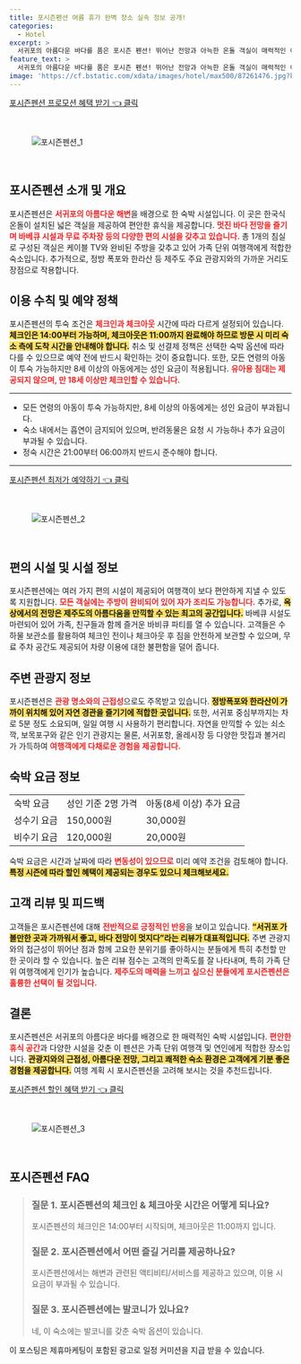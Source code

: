 ```yaml
---
title: 포시즌펜션 여름 휴가 완벽 장소 실속 정보 공개!
categories:
  - Hotel
excerpt: >
  서귀포의 아름다운 바다를 품은 포시즌 펜션! 뛰어난 전망과 아늑한 온돌 객실이 매력적인 이 곳에서 가족과 함께 특별한 추억을 만들어보세요!
feature_text: >
  서귀포의 아름다운 바다를 품은 포시즌 펜션! 뛰어난 전망과 아늑한 온돌 객실이 매력적인 이 곳에서 가족과 함께 특별한 추억을 만들어보세요!
image: 'https://cf.bstatic.com/xdata/images/hotel/max500/87261476.jpg?k=702674feef1f108b4cd87541be4d0054b0dcf7d048cd76772d14d75bf085cb6e&o=&hp=1'
---
```


<p><a class="modoo-button" href="https://tinyurl.com/27os58df" rel="nofollow noopener">포시즌펜션 프로모션 혜택 받기 👈 클릭</a></p><br/>
<figure class="image"><img alt="포시즌펜션_1" src="https://cf.bstatic.com/xdata/images/hotel/max1024x768/83704273.jpg?k=592315227087e29313a1560561b1ff534dd4a19883200655f3860dc7fd8e3ed1&amp;o=&amp;hp=1"/></figure><br/>
<h2 id="포시즌펜션_소개">포시즌펜션 소개 및 개요</h2>
<p>포시즌펜션은 <b><span style="color: #ee2323;">서귀포의 아름다운 해변</span></b>을 배경으로 한 숙박 시설입니다. 이 곳은 한국식 온돌이 설치된 넓은 객실을 제공하여 편안한 휴식을 제공합니다. <b><span style="color: #ee2323;">멋진 바다 전망을 즐기며 바베큐 시설과 무료 주차장 등의 다양한 편의 시설을 갖추고 있습니다.</span></b> 총 1개의 침실로 구성된 객실은 케이블 TV와 완비된 주방을 갖추고 있어 가족 단위 여행객에게 적합한 숙소입니다. 추가적으로, 정방 폭포와 한라산 등 제주도 주요 관광지와의 가까운 거리도 장점으로 작용합니다.</p>
<h2 id="이용_수칙_및_정책">이용 수칙 및 예약 정책</h2>
<p>포시즌펜션의 투숙 조건은 <b><span style="color: #ee2323;">체크인과 체크아웃</span></b> 시간에 따라 다르게 설정되어 있습니다. <b><span style="background-color: #ffe066;">체크인은 14:00부터 가능하며, 체크아웃은 11:00까지 완료해야 하므로 방문 시 미리 숙소 측에 도착 시간을 안내해야 합니다.</span></b> 취소 및 선결제 정책은 선택한 숙박 옵션에 따라 다를 수 있으므로 예약 전에 반드시 확인하는 것이 중요합니다. 또한, 모든 연령의 아동이 투숙 가능하지만 8세 이상의 아동에게는 성인 요금이 적용됩니다. <b><span style="color: #ee2323;">유아용 침대는 제공되지 않으며, 만 18세 이상만 체크인할 수 있습니다.</span></b></p>
<hr/>
<ul>
<li>모든 연령의 아동이 투숙 가능하지만, 8세 이상의 아동에게는 성인 요금이 부과됩니다.</li>
<li>숙소 내에서는 흡연이 금지되어 있으며, 반려동물은 요청 시 가능하나 추가 요금이 부과될 수 있습니다.</li>
<li>정숙 시간은 21:00부터 06:00까지 반드시 준수해야 합니다.</li>
</ul>
<hr/>
<p><a class="modoo-button" href="https://tinyurl.com/27os58df" rel="nofollow noopener">포시즌펜션 최저가 예약하기 👈 클릭</a></p><br/>
<figure class="image"><img alt="포시즌펜션_2" src="https://cf.bstatic.com/xdata/images/hotel/max500/87261476.jpg?k=702674feef1f108b4cd87541be4d0054b0dcf7d048cd76772d14d75bf085cb6e&amp;o=&amp;hp=1"/></figure><br/>
<h2 id="편의시설_및_시설_정보">편의 시설 및 시설 정보</h2>
<p>포시즌펜션에는 여러 가지 편의 시설이 제공되어 여행객이 보다 편안하게 지낼 수 있도록 지원합니다. <b><span style="color: #ee2323;">모든 객실에는 주방이 완비되어 있어 자가 조리도 가능합니다.</span></b> 추가로, <b><span style="background-color: #ffe066;">옥상에서의 전망은 제주도의 아름다움을 만끽할 수 있는 최고의 공간입니다.</span></b> 바베큐 시설도 마련되어 있어 가족, 친구들과 함께 즐거운 바비큐 파티를 열 수 있습니다. 고객들은 수하물 보관소를 활용하여 체크인 전이나 체크아웃 후 짐을 안전하게 보관할 수 있으며, 무료 주차 공간도 제공되어 차량 이용에 대한 불편함을 덜어 줍니다.</p>
<h2 id="주변_관광지_정보">주변 관광지 정보</h2>
<p>포시즌펜션은 <b><span style="color: #ee2323;">관광 명소와의 근접성</span></b>으로도 주목받고 있습니다. <b><span style="background-color: #ffe066;">정방폭포와 한라산이 가까이 위치해 있어 자연 경관을 즐기기에 적합한 곳입니다.</span></b> 또한, 서귀포 중심부까지는 차로 5분 정도 소요되며, 일일 여행 시 사용하기 편리합니다. 자연을 만끽할 수 있는 쇠소깍, 보목포구와 같은 인기 관광지는 물론, 서귀포항, 올레시장 등 다양한 맛집과 볼거리가 가득하여 <b><span style="color: #ee2323;">여행객에게 다채로운 경험을 제공합니다.</span></b></p>
<h2 id="숙박요금_정보">숙박 요금 정보</h2>
<table>
<tr>
<td>숙박 요금</td>
<td>성인 기준 2명 가격</td>
<td>아동(8세 이상) 추가 요금</td>
</tr>
<tr>
<td>성수기 요금</td>
<td>150,000원</td>
<td>30,000원</td>
</tr>
<tr>
<td>비수기 요금</td>
<td>120,000원</td>
<td>20,000원</td>
</tr>
</table>
<p>숙박 요금은 시간과 날짜에 따라 <b><span style="color: #ee2323;">변동성이 있으므로</span></b> 미리 예약 조건을 검토해야 합니다. <b><span style="background-color: #ffe066;">특정 시즌에 따라 할인 혜택이 제공되는 경우도 있으니 체크해보세요.</span></b></p>
<h2 id="고객_리뷰">고객 리뷰 및 피드백</h2>
<p>고객들은 포시즌펜션에 대해 <b><span style="color: #ee2323;">전반적으로 긍정적인 반응</span></b>을 보이고 있습니다. <b><span style="background-color: #ffe066;">“서귀포 가볼만한 곳과 가까워서 좋고, 바다 전망이 멋지다”라는 리뷰가 대표적입니다.</span></b> 주변 관광지와의 접근성이 뛰어난 점과 함께 고요한 분위기를 좋아하시는 분들에게 특히 추천할 만한 곳이라 할 수 있습니다. 높은 리뷰 점수는 고객의 만족도를 잘 나타내며, 특히 가족 단위 여행객에게 인기가 높습니다. <b><span style="color: #ee2323;">제주도의 매력을 느끼고 싶으신 분들에게 포시즌펜션은 훌륭한 선택이 될 것입니다.</span></b></p>
<h2 id="결론">결론</h2>
<p>포시즌펜션은 서귀포의 아름다운 바다를 배경으로 한 매력적인 숙박 시설입니다. <b><span style="color: #ee2323;">편안한 휴식 공간</span></b>과 다양한 시설을 갖춘 이 펜션은 가족 단위 여행객 및 연인에게 적합한 장소입니다. <b><span style="background-color: #ffe066;">관광지와의 근접성, 아름다운 전망, 그리고 쾌적한 숙소 환경은 고객에게 기분 좋은 경험을 제공합니다.</span></b> 여행 계획 시 포시즌펜션을 고려해 보시는 것을 추천드립니다.</p>
<p><a class="modoo-button" href="https://tinyurl.com/27os58df" rel="nofollow noopener">포시즌펜션 할인 혜택 받기 👈 클릭</a></p><br>

<figure class="image"><img src="https://cf.bstatic.com/xdata/images/hotel/max500/3308825.jpg?k=a6ec9f8fb1cb174cfcfd39be98a4ced191da1e79f04c421d8f0664e0f7eca492&o=&hp=1" alt="포시즌펜션_3"></figure><br>
<h2 id="포시즌펜션_FAQ">포시즌펜션 FAQ</h2>
<div itemscope="" itemtype="https://schema.org/FAQPage"> 
<blockquote> 
<div itemscope="" itemprop="mainEntity" itemtype="https://schema.org/Question"> 
<h3 id="질문_1" itemprop="name">질문 1. 포시즌펜션의 체크인 & 체크아웃 시간은 어떻게 되나요?</h3> 
<div itemscope="" itemprop="acceptedAnswer" itemtype="https://schema.org/Answer"> 
<span itemprop="text"> 
<p>포시즌펜션의 체크인은 14:00부터 시작되며, 체크아웃은 11:00까지 입니다.</p> 
</span> 
</div> 
</div> 

<div itemscope="" itemprop="mainEntity" itemtype="https://schema.org/Question"> 
<h3 id="질문_2" itemprop="name">질문 2. 포시즌펜션에서 어떤 즐길 거리를 제공하나요?</h3> 
<div itemscope="" itemprop="acceptedAnswer" itemtype="https://schema.org/Answer"> 
<span itemprop="text"> 
<p>포시즌펜션에서는 해변과 관련된 액티비티/서비스를 제공하고 있으며, 이용 시 요금이 부과될 수 있습니다.</p> 
</span> 
</div> 
</div> 

<div itemscope="" itemprop="mainEntity" itemtype="https://schema.org/Question"> 
<h3 id="질문_3" itemprop="name">질문 3. 포시즌펜션에는 발코니가 있나요?</h3> 
<div itemscope="" itemprop="acceptedAnswer" itemtype="https://schema.org/Answer"> 
<span itemprop="text"> 
<p>네, 이 숙소에는 발코니를 갖춘 숙박 옵션이 있습니다.</p> 
</span> 
</div> 
</div> 
</blockquote> 
</div><p>이 포스팅은 제휴마케팅이 포함된 광고로 일정 커미션을 지급 받을 수 있습니다.</p>

